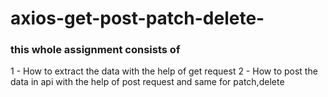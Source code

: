 # axios-get-post-patch-delete-

### this whole assignment consists of
1 - How to extract the data with the help of get request
2 - How to post the data in api with the help of post request 
and same for patch,delete
